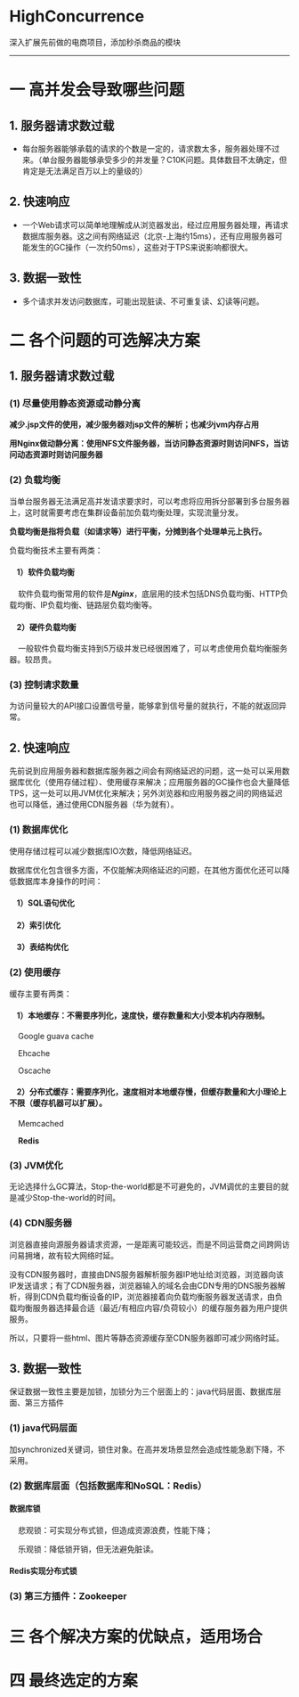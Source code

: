 # HighConcurrence
深入扩展先前做的电商项目，添加秒杀商品的模块
***
# 一 高并发会导致哪些问题

## 1. 服务器请求数过载

- 每台服务器能够承载的请求的个数是一定的，请求数太多，服务器处理不过来。（单台服务器能够承受多少的并发量？C10K问题。具体数目不太确定，但肯定是无法满足百万以上的量级的）

## 2. 快速响应

- 一个Web请求可以简单地理解成从浏览器发出，经过应用服务器处理，再请求数据库服务器。这之间有网络延迟（北京-上海约15ms），还有应用服务器可能发生的GC操作（一次约50ms），这些对于TPS来说影响都很大。

## 3. 数据一致性

- 多个请求并发访问数据库，可能出现脏读、不可重复读、幻读等问题。

# 二 各个问题的可选解决方案

## 1. 服务器请求数过载

### (1) 尽量使用静态资源或动静分离

**减少.jsp文件的使用，减少服务器对jsp文件的解析；也减少jvm内存占用**

**用Nginx做动静分离：使用NFS文件服务器，当访问静态资源时则访问NFS，当访问动态资源时则访问服务器**

### (2) 负载均衡

当单台服务器无法满足高并发请求要求时，可以考虑将应用拆分部署到多台服务器上，这时就需要考虑在集群设备前加负载均衡处理，实现流量分发。

**负载均衡是指将负载（如请求等）进行平衡，分摊到各个处理单元上执行。**

负载均衡技术主要有两类：

#### &nbsp; &nbsp; **1）软件负载均衡**

&nbsp; &nbsp; 软件负载均衡常用的软件是***Nginx***，底层用的技术包括DNS负载均衡、HTTP负载均衡、IP负载均衡、链路层负载均衡等。

#### &nbsp; &nbsp; 2）硬件负载均衡

&nbsp; &nbsp; 一般软件负载均衡支持到5万级并发已经很困难了，可以考虑使用负载均衡服务器。较昂贵。

### (3) 控制请求数量

为访问量较大的API接口设置信号量，能够拿到信号量的就执行，不能的就返回异常。

## 2. 快速响应

先前说到应用服务器和数据库服务器之间会有网络延迟的问题，这一处可以采用数据库优化（使用存储过程）、使用缓存来解决；应用服务器的GC操作也会大量降低TPS，这一处可以用JVM优化来解决；另外浏览器和应用服务器之间的网络延迟也可以降低，通过使用CDN服务器（华为就有）。

### (1) 数据库优化

使用存储过程可以减少数据库IO次数，降低网络延迟。

数据库优化包含很多方面，不仅能解决网络延迟的问题，在其他方面优化还可以降低数据库本身操作的时间：

#### &nbsp; &nbsp; 1）SQL语句优化 

#### &nbsp; &nbsp; 2）索引优化

#### &nbsp; &nbsp; 3）表结构优化

### (2) 使用缓存

缓存主要有两类：

#### &nbsp; &nbsp; 1）本地缓存：不需要序列化，速度快，缓存数量和大小受本机内存限制。

&nbsp; &nbsp; Google guava cache

&nbsp; &nbsp; Ehcache

&nbsp; &nbsp; Oscache

#### &nbsp; &nbsp; 2）分布式缓存：需要序列化，速度相对本地缓存慢，但缓存数量和大小理论上不限（缓存机器可以扩展）。

&nbsp; &nbsp; Memcached

&nbsp; &nbsp; **Redis**

### (3) JVM优化

无论选择什么GC算法，Stop-the-world都是不可避免的，JVM调优的主要目的就是减少Stop-the-world的时间。

### (4) CDN服务器

浏览器直接向源服务器请求资源，一是距离可能较远，而是不同运营商之间跨网访问易拥堵，故有较大网络时延。

没有CDN服务器时，直接由DNS服务器解析服务器IP地址给浏览器，浏览器向该IP发送请求；有了CDN服务器，浏览器输入的域名会由CDN专用的DNS服务器解析，得到CDN负载均衡设备的IP，浏览器接着向负载均衡服务器发送请求，由负载均衡服务器选择最合适（最近/有相应内容/负荷较小）的缓存服务器为用户提供服务。

所以，只要将一些html、图片等静态资源缓存至CDN服务器即可减少网络时延。

## 3. 数据一致性

保证数据一致性主要是加锁，加锁分为三个层面上的：java代码层面、数据库层面、第三方插件

### (1) java代码层面

加synchronized关键词，锁住对象。在高并发场景显然会造成性能急剧下降，不采用。

### (2) 数据库层面（包括数据库和NoSQL：Redis）

#### 数据库锁

&nbsp; &nbsp; 悲观锁：可实现分布式锁，但造成资源浪费，性能下降；

&nbsp; &nbsp; 乐观锁：降低锁开销，但无法避免脏读。

#### Redis实现分布式锁

### (3) 第三方插件：Zookeeper

# 三 各个解决方案的优缺点，适用场合

# 四 最终选定的方案
